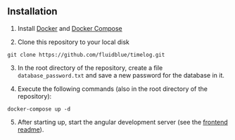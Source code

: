 ## Installation

1. Install [Docker](https://docs.docker.com/engine/install/) and [Docker Compose](https://docs.docker.com/compose/install/)

2. Clone this repository to your local disk
```
git clone https://github.com/fluidblue/timelog.git
```

3. In the root directory of the repository, create a file `database_password.txt` and save a new password for the database in it.

4. Execute the following commands (also in the root directory of the repository):
```
docker-compose up -d
```

5. After starting up, start the angular development server (see the [frontend readme](../frontend/README.md)).
